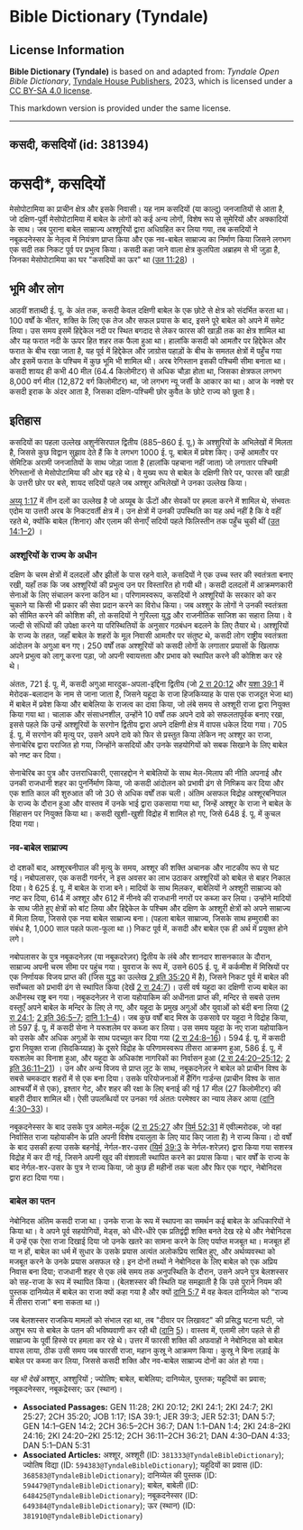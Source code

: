 # Bible Dictionary (Tyndale)

## License Information

**Bible Dictionary (Tyndale)** is based on and adapted from: _Tyndale Open Bible Dictionary_, [Tyndale House Publishers](https://tyndaleopenresources.com/), 2023, which is licensed under a [CC BY-SA 4.0 license](https://creativecommons.org/licenses/by-sa/4.0/legalcode.en).

This markdown version is provided under the same license.



--------------------------------

## कसदी, कसदियों (id: 381394)

कसदी\*, कसदियों
===============

मेसोपोटामिया का प्राचीन क्षेत्र और इसके निवासी। यह नाम कसदियों (या काल्दु) जनजातियों से आता है, जो दक्षिण\-पूर्वी मेसोपोटामिया में बाबेल के लोगों को कई अन्य लोगों, विशेष रूप से सुमेरियों और अक्कादियों के साथ। जब पुराना बाबेल साम्राज्य अश्शूरियों द्वारा अधिग्रहित कर लिया गया, तब कसदियों ने नबूकदनेस्सर के नेतृत्व में नियंत्रण प्राप्त किया और एक नव\-बाबेल साम्राज्य का निर्माण किया जिसने लगभग एक सदी तक निकट पूर्व पर प्रभुत्व किया। कसदी कहा जाने वाला क्षेत्र कुलपिता अब्राहम से भी जुड़ा है, जिनका मेसोपोटामिया का घर "कसदियों का ऊर" था ([उत 11:28](https://ref.ly/Gen11:28)) ।

भूमि और लोग
-----------

आठवीं शताब्दी ई. पू. के अंत तक, कसदी केवल दक्षिणी बाबेल के एक छोटे से क्षेत्र को संदर्भित करता था। 100 वर्षों के भीतर, शक्ति के लिए एक तेज और सफल प्रयास के बाद, इसने पूरे बाबेल को अपने में समेट लिया। उस समय इसमें हिद्देकेल नदी पर स्थित बगदाद से लेकर फारस की खाड़ी तक का क्षेत्र शामिल था और यह फरात नदी के ऊपर हित शहर तक फैला हुआ था। हालांकि कसदी को आमतौर पर हिद्देकेल और फरात के बीच रखा जाता है, यह पूर्व में हिद्देकेल और ज़ाग्रोस पहाड़ों के बीच के समतल क्षेत्रों में पहुँच गया और इसमें फरात के पश्चिम में कुछ भूमि भी शामिल थी। अरब रेगिस्तान इसकी पश्चिमी सीमा बनाता था। कसदी शायद ही कभी 40 मील (64\.4 किलोमीटर) से अधिक चौड़ा होता था, जिसका क्षेत्रफल लगभग 8,000 वर्ग मील (12,872 वर्ग किलोमीटर) था, जो लगभग न्यू जर्सी के आकार का था। आज के नक्शे पर कसदी इराक के अंदर आता है, जिसका दक्षिण\-पश्चिमी छोर कुवैत के छोटे राज्य को छूता है।

इतिहास
------

कसदियों का पहला उल्लेख अशुर्नसिरपाल द्वितीय (885–860 ई. पू.) के अश्शुरियों के अभिलेखों में मिलता है, जिससे कुछ विद्वान सुझाव देते हैं कि वे लगभग 1000 ई. पू. बाबेल में प्रवेश किए। उन्हें आमतौर पर सेमिटिक अरामी जनजातियों के साथ जोड़ा जाता है (हालांकि पहचाना नहीं जाता) जो लगातार पश्चिमी रेगिस्तानों से मेसोपोटामिया की ओर बढ़ रहे थे। वे मुख्य रूप से बाबेल के दक्षिणी सिरे पर, फारस की खाड़ी के उत्तरी छोर पर बसे, शायद सदियों पहले जब अश्शुर अभिलेखों ने उनका उल्लेख किया।

[अय्यू 1:17](https://ref.ly/Job1:17) में तीन दलों का उल्लेख है जो अय्यूब के ऊँटों और सेवकों पर हमला करने में शामिल थे, संभवतः एदोम या उत्तरी अरब के निकटवर्ती क्षेत्र में। उन क्षेत्रों में उनकी उपस्थिति का यह अर्थ नहीं है कि वे वहीं रहते थे, क्योंकि बाबेल (शिनार) और एलाम की सेनाएँ सदियों पहले फिलिस्तीन तक पहुँच चुकी थीं ([उत 14:1–2](https://ref.ly/Gen14:1-Gen14:2)) ।

### अश्शूरियों के राज्य के अधीन

दक्षिण के चरम क्षेत्रों में दलदलों और झीलों के पास रहने वाले, कसदियों ने एक उच्च स्तर की स्वतंत्रता बनाए रखी, यहाँ तक कि जब अश्शूरियों की प्रभुत्व उन पर विस्तारित हो गयी थी। कसदी दलदलों में आक्रमणकारी सेनाओं के लिए संचालन करना कठिन था। परिणामस्वरूप, कसदियों ने अश्शूरियों के सरकार को कर चुकाने या किसी भी प्रकार की सेवा प्रदान करने का विरोध किया। जब अश्शुर के लोगों ने उनकी स्वतंत्रता को सीमित करने की कोशिश की, तो कसदियों ने गुरिल्ला युद्ध और राजनीतिक साजिश का सहारा लिया। वे जल्दी से संधियों की उपेक्षा करने या परिस्थितियों के अनुसार गठबंधन बदलने के लिए तैयार थे। अश्शूरियों के राज्य के तहत, जहाँ बाबेल के शहरों के मूल निवासी आमतौर पर संतुष्ट थे, कसदी लोग राष्ट्रीय स्वतंत्रता आंदोलन के अगुआ बन गए। 250 वर्षों तक अश्शूरियों को कसदी लोगों के लगातार प्रयासों के खिलाफ अपने प्रभुत्व को लागू करना पड़ा, जो अपनी स्वायत्तता और प्रभाव को स्थापित करने की कोशिश कर रहे थे।

अंततः, 721 ई. पू. में, कसदी अगुआ मारदुक\-अपला\-इद्दिना द्वितीय (जो [2 रा 20:12](https://ref.ly/2Kgs20:12) और [यशा 39:1](https://ref.ly/Isa39:1) में मेरोदक\-बलादान के नाम से जाना जाता है, जिसने यहूदा के राजा हिजकिय्याह के पास एक राजदूत भेजा था) में बाबेल में प्रवेश किया और बाबेलिया के राजत्व का दावा किया, जो लंबे समय से अश्शूरी राजा द्वारा नियुक्त किया गया था। चालाक और संसाधनशील, उन्होंने 10 वर्षों तक अपने दावे को सफलतापूर्वक बनाए रखा, इससे पहले कि उन्हें अश्शूरियों के सरगोन द्वितीय द्वारा अपने दक्षिणी क्षेत्र में वापस धकेल दिया गया। 705 ई. पू. में सरगोन की मृत्यु पर, उसने अपने दावे को फिर से प्रस्तुत किया लेकिन नए अश्शूर का राजा, सेनाचेरिब द्वारा पराजित हो गया, जिन्होंने कसदियों और उनके सहयोगियों को सबक सिखाने के लिए बाबेल को नष्ट कर दिया।

सेनाचेरिब का पुत्र और उत्तराधिकारी, एसारहद्दोन ने बाबेलियों के साथ मेल\-मिलाप की नीति अपनाई और उनकी राजधानी शहर का पुनर्निर्माण किया, जो कसदी आंदोलन को प्रभावी ढंग से निष्क्रिय कर दिया और एक शांति काल की शुरुआत की जो 30 से अधिक वर्षों तक चली। अंतिम असफल विद्रोह अश्शूरबनिपाल के राज्य के दौरान हुआ और वास्तव में उनके भाई द्वारा उकसाया गया था, जिन्हें अश्शूर के राजा ने बाबेल के सिंहासन पर नियुक्त किया था। कसदी खुशी\-खुशी विद्रोह में शामिल हो गए, जिसे 648 ई. पू. में कुचल दिया गया।

### नव\-बाबेल साम्राज्य

दो दशकों बाद, अश्शूरबनीपाल की मृत्यु के समय, अश्शूर की शक्ति अचानक और नाटकीय रूप से घट गई। नबोपलासर, एक कसदी गवर्नर, ने इस अवसर का लाभ उठाकर अश्शूरियों को बाबेल से बाहर निकाल दिया। वे 625 ई. पू. में बाबेल के राजा बने। मादियों के साथ मिलकर, बाबेलियों ने अश्शूरी साम्राज्य को नष्ट कर दिया, 614 में अश्शूर और 612 में नीनवे की राजधानी नगरों पर कब्जा कर लिया। उन्होंने मादियों के साथ जीते हुए क्षेत्रों को बांट लिया और हिद्देकेल के पश्चिम और दक्षिण के अश्शूरी क्षेत्रों को अपने साम्राज्य में मिला लिया, जिससे एक नया बाबेल साम्राज्य बना। (पहला बाबेल साम्राज्य, जिसके साथ हम्मुराबी का संबंध है, 1,000 साल पहले फला\-फूला था।) निकट पूर्व में, कसदी और बाबेल एक ही अर्थ में प्रयुक्त होने लगे।

नबोपलासर के पुत्र नबूकदनेज़र (या नबूकदरेज़र) द्वितीय के लंबे और शानदार शासनकाल के दौरान, साम्राज्य अपनी चरम सीमा पर पहुंच गया। युवराज के रूप में, उसने 605 ई. पू. में कर्कमीश में मिस्रियों पर एक निर्णायक विजय प्राप्त की (जिस युद्ध का उल्लेख [2 इति 35:20](https://ref.ly/2Chr35:20) में है), जिसने निकट पूर्व में बाबेल की सर्वोच्चता को प्रभावी ढंग से स्थापित किया (देखें [2 रा 24:7](https://ref.ly/2Kgs24:7))। उसी वर्ष यहूदा का दक्षिणी राज्य बाबेल का अधीनस्थ राष्ट्र बन गया। नबूकदनेज़र ने राजा यहोयाकिम की अधीनता प्राप्त की, मन्दिर से सबसे उत्तम वस्तुएँ अपने बाबेल के मन्दिर के लिए ले गए, और यहूदा के प्रमुख अगुओं और युवाओं को बंदी बना लिया ([2 रा 24:1](https://ref.ly/2Kgs24:1); [2 इति 36:5–7](https://ref.ly/2Chr36:5-2Chr36:7); [दानि 1:1–4](https://ref.ly/Dan1:1-Dan1:4))। जब कुछ वर्षों बाद मिस्र के उकसावे पर यहूदा ने विद्रोह किया, तो 597 ई. पू. में कसदी सेना ने यरूशलेम पर कब्जा कर लिया। उस समय यहूदा के नए राजा यहोयाकिन को उसके और अधिक अगुओं के साथ पदच्युत कर दिया गया ([2 रा 24:8–16](https://ref.ly/2Kgs24:8-2Kgs24:16))। 594 ई. पू. में कसदी द्वारा नियुक्त राजा (सिदकिय्याह) के दूसरे विद्रोह के परिणामस्वरूप तीसरा आक्रमण हुआ, 586 ई. पू. में यरूशलेम का विनाश हुआ, और यहूदा के अधिकांश नागरिकों का निर्वासन हुआ ([2 रा 24:20–25:12](https://ref.ly/2Kgs24:20-2Kgs25:12); [2 इति 36:11–21](https://ref.ly/2Chr36:11-2Chr36:21)) । उन और अन्य विजय से प्राप्त लूट के साथ, नबूकदनेज़र ने बाबेल को प्राचीन विश्व के सबसे चमकदार शहरों में से एक बना दिया। उसके परियोजनाओं में हैंगिंग गार्डन्स (प्राचीन विश्व के सात आश्चर्यों में से एक), इश्तार गेट, और शहर की रक्षा के लिए बनाई की गई 17 मील (27 किलोमीटर) की बाहरी दीवार शामिल थी। ऐसी उपलब्धियों पर उनका गर्व अंततः परमेश्वर का न्याय लेकर आया ([दानि 4:30–33](https://ref.ly/Dan4:30-Dan4:33))।

नबूकदनेस्सर के बाद उसके पुत्र आमेल\-मर्दूक ([2 रा 25:27](https://ref.ly/2Kgs25:27) और [यिर्म 52:31](https://ref.ly/Jer52:31) में एवील्मरोदक, जो वहां निर्वासित राजा यहोयाकीन के प्रति अपनी विशेष दयालुता के लिए याद किए जाता है) ने राज्य किया। दो वर्षों के बाद उसकी हत्या उसके बहनोई, नेर्गल\-शर\-उसर ([यिर्म](https://ref.ly/Jer52:31) [39:3](https://ref.ly/Jer39:3) के नेर्गल\-शरेज़र) द्वारा किया गया सशस्त्र विद्रोह में कर दी गई, जिसने अपनी खुद की वंशावली स्थापित करने का प्रयास किया। चार वर्षों के राज्य के बाद नेर्गल\-शर\-उसर के पुत्र ने राज्य किया, जो कुछ ही महीनों तक चला और फिर एक गद्दार, नेबोनिदस द्वारा हटा दिया गया।

### बाबेल का पतन

नेबोनिदस अंतिम कसदी राजा था। उनके राजा के रूप में स्थापना का समर्थन कई बाबेल के अधिकारियों ने किया था। वे अपने पूर्व सहयोगियों, मेड्स, को धीरे\-धीरे एक प्रतिद्वंद्वी शक्ति बनते देख रहे थे और नेबोनिदस में उन्हें एक ऐसा राजा दिखाई दिया जो उनके खतरे का सामना करने के लिए पर्याप्त मजबूत था। मजबूत हों या न हों, बाबेल का धर्म में सुधार के उसके प्रयास अत्यंत अलोकप्रिय साबित हुए, और अर्थव्यवस्था को मजबूत करने के उनके प्रयास असफल रहे। इन दोनों तथ्यों ने नेबोनिदस के लिए बाबेल को एक अप्रिय निवास बना दिया; राजधानी शहर से एक लंबे समय तक अनुपस्थिति के दौरान, उसने अपने पुत्र बेलशस्सर को सह\-राजा के रूप में स्थापित किया। (बेलशस्सर की स्थिति यह समझाती है कि उसे पुराने नियम की पुस्तक दानिय्येल में बाबेल का राजा क्यों कहा गया है और क्यों [दानि 5:7](https://ref.ly/Dan5:7) में वह केवल दानिय्येल को “राज्य में तीसरा राजा” बना सकता था।)

जब बेलशस्सर राजकिय मामलों को संभाल रहा था, तब "दीवार पर लिखावट" की प्रसिद्ध घटना घटी, जो अशुभ रूप से बाबेल के पतन की भविष्यवाणी कर रही थी ([दानि](https://ref.ly/Dan5:7) [5](https://ref.ly/Dan5:1-Dan5:31))। वास्तव में, एलामी लोग पहले से ही साम्राज्य के पूर्वी हिस्से पर हमला कर रहे थे। उत्तर में फारसी शक्ति की अफवाहों ने नेबोनिदस को बाबेल वापस लाया, ठीक उसी समय जब फारसी राजा, महान कुस्रू ने आक्रमण किया। कुस्रू ने बिना लड़ाई के बाबेल पर कब्जा कर लिया, जिससे कसदी शक्ति और नव\-बाबेल साम्राज्य दोनों का अंत हो गया।

*यह भी देखें* अश्शुर, अश्शुरियों ; ज्योतिष; बाबेल, बाबेलिया; दानिय्येल, पुस्तक; यहूदियों का प्रवास; नबूकदनेस्सर, नबूकद्रेस्सर; ऊर (स्थान)।

* **Associated Passages:** GEN 11:28; 2KI 20:12; 2KI 24:1; 2KI 24:7; 2KI 25:27; 2CH 35:20; JOB 1:17; ISA 39:1; JER 39:3; JER 52:31; DAN 5:7; GEN 14:1–GEN 14:2; 2CH 36:5–2CH 36:7; DAN 1:1–DAN 1:4; 2KI 24:8–2KI 24:16; 2KI 24:20–2KI 25:12; 2CH 36:11–2CH 36:21; DAN 4:30–DAN 4:33; DAN 5:1–DAN 5:31
* **Associated Articles:** अश्शूर, अश्शूरी (ID: `381333@TyndaleBibleDictionary`); ज्योतिष विद्या (ID: `594383@TyndaleBibleDictionary`); यहूदियों का प्रवास (ID: `368583@TyndaleBibleDictionary`); दानिय्येल की पुस्तक (ID: `594479@TyndaleBibleDictionary`); बाबेल, बाबेली (ID: `648425@TyndaleBibleDictionary`); नबूकदनेस्सर (ID: `649384@TyndaleBibleDictionary`); ऊर (स्थान) (ID: `381910@TyndaleBibleDictionary`)

